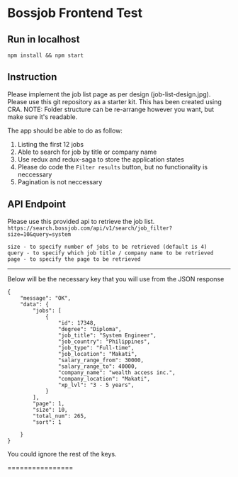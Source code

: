# Bossjob Frontend Test

## Run in localhost
```
npm install && npm start
```

## Instruction
Please implement the job list page as per design (job-list-design.jpg). 
Please use this git repository as a starter kit. This has been created using CRA.
NOTE: Folder structure can be re-arrange however you want, but make sure it's readable.

The app should be able to do as follow:
1. Listing the first 12 jobs
2. Able to search for job by title or company name
3. Use redux and redux-saga to store the application states
4. Please do code the `Filter results` button, but no functionality is neccessary
5. Pagination is not neccessary

## API Endpoint
Please use this provided api to retrieve the job list. 
`https://search.bossjob.com/api/v1/search/job_filter?size=10&query=system`

```
size - to specify number of jobs to be retrieved (default is 4)
query - to specify which job title / company name to be retrieved
page - to specify the page to be retrieved

```
------

Below will be the necessary key that you will use from the JSON response

```
{
    "message": "OK",
    "data": {
        "jobs": [
            {
                "id": 17348,
                "degree": "Diploma",
                "job_title": "System Engineer",
                "job_country": "Philippines",
                "job_type": "Full-time",
                "job_location": "Makati",
                "salary_range_from": 30000,
                "salary_range_to": 40000,
                "company_name": "wealth access inc.",
                "company_location": "Makati",
                "xp_lvl": "3 - 5 years",
            }
        ],
        "page": 1,
        "size": 10,
        "total_num": 265,
        "sort": 1

    }
}
```

You could ignore the rest of the keys.

================

